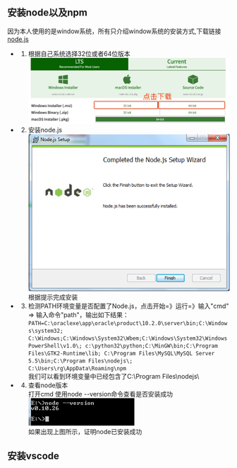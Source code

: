 安装node以及npm
----------
 因为本人使用的是window系统，所有只介绍window系统的安装方式,下载链接[node.js](https://nodejs.org/en/download)    
 * 1. 根据自己系统选择32位或者64位版本  
 ![alt](../../imgs/1.jpg)  
 * 2. 安装node.js  
  ![alt](../../imgs/2.png)  
 根据提示完成安装  
 * 3. 检测PATH环境变量是否配置了Node.js，点击开始=》运行=》输入"cmd" => 输入命令"path"，输出如下结果：`PATH=C:\oraclexe\app\oracle\product\10.2.0\server\bin;C:\Windows\system32;
C:\Windows;C:\Windows\System32\Wbem;C:\Windows\System32\WindowsPowerShell\v1.0\;
c:\python32\python;C:\MinGW\bin;C:\Program Files\GTK2-Runtime\lib;
C:\Program Files\MySQL\MySQL Server 5.5\bin;C:\Program Files\nodejs\;
C:\Users\rg\AppData\Roaming\npm`  
 我们可以看到环境变量中已经包含了C:\Program Files\nodejs\
* 4. 查看node版本  
打开cmd 使用node --version命令查看是否安装成功  
  ![alt](../../imgs/3.png)  
  如果出现上图所示，证明node已安装成功




 



安装vscode
---------

